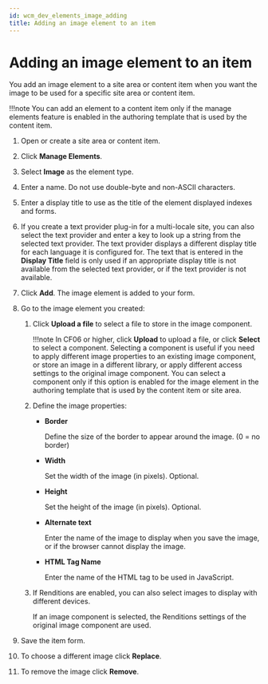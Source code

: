 ```yaml
---
id: wcm_dev_elements_image_adding
title: Adding an image element to an item
---
```


# Adding an image element to an item


You add an image element to a site area or content item when you want the image to be used for a specific site area or content item.

!!!note
    You can add an element to a content item only if the manage elements feature is enabled in the authoring template that is used by the content item.

1.  Open or create a site area or content item.

2.  Click **Manage Elements**.

3.  Select **Image** as the element type.

4.  Enter a name. Do not use double-byte and non-ASCII characters.

5.  Enter a display title to use as the title of the element displayed indexes and forms.

6.  If you create a text provider plug-in for a multi-locale site, you can also select the text provider and enter a key to look up a string from the selected text provider. The text provider displays a different display title for each language it is configured for. The text that is entered in the **Display Title** field is only used if an appropriate display title is not available from the selected text provider, or if the text provider is not available.

7.  Click **Add**. The image element is added to your form.

8.  Go to the image element you created:

    1.  Click **Upload a file** to select a file to store in the image component.

        !!!note
            In CF06 or higher, click **Upload** to upload a file, or click **Select** to select a component. Selecting a component is useful if you need to apply different image properties to an existing image component, or store an image in a different library, or apply different access settings to the original image component. You can select a component only if this option is enabled for the image element in the authoring template that is used by the content item or site area.

    2.  Define the image properties:

        -   **Border**

            Define the size of the border to appear around the image. (0 = no border)

        -   **Width**

            Set the width of the image (in pixels). Optional.

        -   **Height**

            Set the height of the image (in pixels). Optional.

        -   **Alternate text**

            Enter the name of the image to display when you save the image, or if the browser cannot display the image.

        -   **HTML Tag Name**

            Enter the name of the HTML tag to be used in JavaScript.

    3.  If Renditions are enabled, you can also select images to display with different devices.

        If an image component is selected, the Renditions settings of the original image component are used.

9.  Save the item form.

10. To choose a different image click **Replace**.

11. To remove the image click **Remove**.


